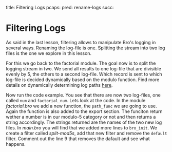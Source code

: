 title: Filtering Logs
pcaps: 
pred: rename-logs
succ: 

Filtering Logs
=========================

As said in the last lesson, filtering allows to manipulate Bro's logging in several ways. Renaming the log-file is one.
Splitting the stream into two log files is the one we explore in this lesson.

For this we go back to the factorial module. The goal now is to split the logging stream in two. We send all results to 
one log-file that are divisible evenly by 5, the others to a second log-file. 
Which record is sent to which log-file is decided dynamically based on the 
modulo function. Find more details on dynamically determining log paths 
[here](https://www.bro.org/sphinx/frameworks/logging.html#determine-log-path-dynamically).

Now run the code example. You see that there are now two log-files, one called `num` and `factorial_num`.
Lets look at the code. In the module *factorial.bro* we add a new function, the `path_func` we
are going to use. Again the function is also added to the export section. The funciton return wether a number is in
our modulo-5 category or not and then returns a string accordingly. The strings returned are the names of the two new log files. 
In *main.bro* you will find that we added more lines to `bro_init`. We create a
filter called *split-mod5s*, add that new filter and remove the `default` filter.
Comment out the line 9 that removes the dafault and see what happens.

